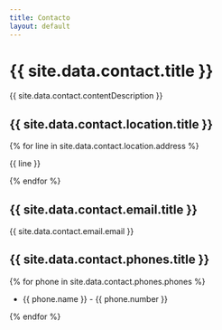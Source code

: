 ```yaml
---
title: Contacto
layout: default
---
```


<div class="contact-container content-container">
    <div class="title-container">
        <h1>
            {{ site.data.contact.title }}
        </h1>
    </div>
    <div class="contact-content">
        <div class="content">
            <div class="description">
                {{ site.data.contact.contentDescription }}
            </div>
            <div class="location-container">
                <div class="title-container">
                    <h2>{{ site.data.contact.location.title }}</h2>
                </div>
                <div class="address">
                    {% for line in site.data.contact.location.address %}
                    <p>{{ line }}</p>
                    {% endfor %}
                </div>
            </div>
            <div class="email-container">
                <div class="title-container">
                    <h2>{{ site.data.contact.email.title }}</h2>
                </div>
                <div class="email">
                    <p>{{ site.data.contact.email.email }}</p>
                </div>
            </div>
            <div class="phone-container">
                <div class="title-container">
                    <h2>{{ site.data.contact.phones.title }}</h2>
                </div>
                <div class="phone">
                {% for phone in site.data.contact.phones.phones %}
                <ul>
                    <li>
                        <span class="name">{{ phone.name }}</span>
                        -
                        <span class="number">{{ phone.number }}</span>
                    </li>                    
                </ul>
                {% endfor %}
                </div>
            </div>
        </div>
        <div class="contact-banner">
        </div>
    </div>
</div>